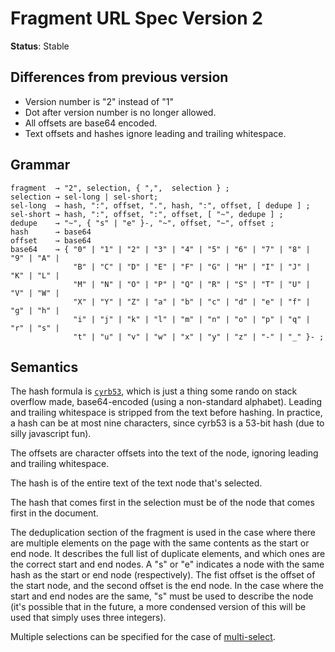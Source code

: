 # Fragment URL Spec Version 2

**Status**: Stable

## Differences from previous version

* Version number is "2" instead of "1"
* Dot after version number is no longer allowed.
* All offsets are base64 encoded.
* Text offsets and hashes ignore leading and trailing whitespace.

## Grammar

```
fragment  → "2", selection, { ",",  selection } ;
selection → sel-long | sel-short;
sel-long  → hash, ":", offset, ".", hash, ":", offset, [ dedupe ] ;
sel-short → hash, ":", offset, ":", offset, [ "~", dedupe ] ;
dedupe    → "~", { "s" | "e" }-, "~", offset, "~", offset ;
hash      → base64
offset    → base64
base64    → { "0" | "1" | "2" | "3" | "4" | "5" | "6" | "7" | "8" | "9" | "A" |
              "B" | "C" | "D" | "E" | "F" | "G" | "H" | "I" | "J" | "K" | "L" |
              "M" | "N" | "O" | "P" | "Q" | "R" | "S" | "T" | "U" | "V" | "W" |
              "X" | "Y" | "Z" | "a" | "b" | "c" | "d" | "e" | "f" | "g" | "h" |
              "i" | "j" | "k" | "l" | "m" | "n" | "o" | "p" | "q" | "r" | "s" |
              "t" | "u" | "v" | "w" | "x" | "y" | "z" | "-" | "_" }- ;
```

## Semantics

The hash formula is [`cyrb53`](https://stackoverflow.com/questions/7616461/generate-a-hash-from-string-in-javascript/52171480#52171480), which is just a thing some rando on stack overflow made, base64-encoded (using a non-standard alphabet). Leading and trailing whitespace is stripped from the text before hashing. In practice, a hash can be at most nine characters, since cyrb53 is a 53-bit hash (due to silly javascript fun).

The offsets are character offsets into the text of the node, ignoring leading and trailing whitespace.

The hash is of the entire text of the text node that's selected.

The hash that comes first in the selection must be of the node that comes first in the document.

The deduplication section of the fragment is used in the case where there are multiple elements on the page with the same contents as the start or end node. It describes the full list of duplicate elements, and which ones are the correct start and end nodes. A "s" or "e" indicates a node with the same hash as the start or end node (respectively). The fist offset is the offset of the start node, and the second offset is the end node. In the case where the start and end nodes are the same, "s" must be used to describe the node (it's possible that in the future, a more condensed version of this will be used that simply uses three integers).

Multiple selections can be specified for the case of [multi-select](https://developer.mozilla.org/en-US/docs/Web/API/Selection/rangeCount).
